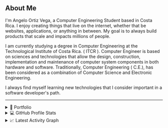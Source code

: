 ## About Me

I'm Angelo Ortiz Vega, a Computer Engineering Student based in Costa Rica. I enjoy creating things that live on the internet, whether that be websites, applications, or anything in between. My goal is to always build products that scale and impacts millions of people.

I am currently studying a degree in Computer Engineering at the Technological Institute of Costa Rica. ( ITCR ). Computer Engineer is based on sciences and technologies that allow the design, construction, implementation and maintenance of computer system components in both hardware and software. Traditionally, Computer Engineering ( C.E.), has been considered as a combination of Computer Science and Electronic Engineering.

I always find myself learning new technologies that I consider important in a software developer's path.

----

<details> 
  <summary>🤖 Portfolio</summary>
  <div>
      <br/>
       <ul>
        <li>angelortizv.com</li>
        <p align="center">
          <a href="https://angelortizv.com/">
          <img src="https://res.cloudinary.com/dlmw9e38c/image/upload/v1663479008/angelortizv/angelortizv.com-photo_fhkwaf.png" alt="angelortizv :: Top Langs" /></a>
        </p>
         <li>CE-ITCR</li>
         <p align="center">
          <a href="https://ce-itcr.github.io">
          <img src="https://res.cloudinary.com/dlmw9e38c/image/upload/v1663480331/angelortizv/ce-itcr_y6ee1p.png" alt="angelortizv :: Top Langs" /></a>
        </p>
       </ul>
     <br>
  </div>    
</details>

<details> 
  <summary>💻 GitHub Profile Stats</summary>
  <div>
      <br/>
        <p align="center">
          <a href="https://github.com/angelortizv/">
          <img width="49.5%" src="https://github-readme-stats.vercel.app/api?username=angelortizv&show_icons=true&theme=react&hide_border=true&" />
          <img width="49.5%" src="https://github-readme-streak-stats.herokuapp.com/?user=angelortizv&theme=react&hide_border=true" />
          </a>
       </p>
     <br>
  </div>    
</details>

<details>
  <summary>📈 Latest Activity Graph</summary>
  <br/>
<a href="https://github.com/angelortizv/"><img alt="angelortizv's Activity Graph" src="https://activity-graph.herokuapp.com/graph/?username=angelortizv&theme=react-dark&bg_color=20232a" /></a>
</details>
